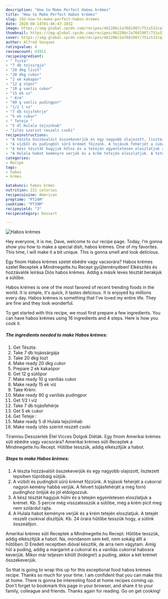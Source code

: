 ```yaml
---
description: "How to Make Perfect Habos krémes"
title: "How to Make Perfect Habos krémes"
slug: 193-how-to-make-perfect-habos-kremes
date: 2020-08-14T01:46:47.103Z
image: https://img-global.cpcdn.com/recipes/4b2206c2a7681907/751x532cq70/habos-kremes-recept-foto.jpg
thumbnail: https://img-global.cpcdn.com/recipes/4b2206c2a7681907/751x532cq70/habos-kremes-recept-foto.jpg
cover: https://img-global.cpcdn.com/recipes/4b2206c2a7681907/751x532cq70/habos-kremes-recept-foto.jpg
author: Alfred Vasquez
ratingvalue: 4
reviewcount: 43911
recipeingredient:
- " Tszta"
- "7 db tojssrgja"
- "20 dkg liszt"
- "20 dkg cukor"
- "2 ek kakapor"
- "12 g stpor"
- "10 g vanlis cukor"
- "15 ek vz"
- " Krm"
- "80 g vanlis pudingpor"
- "1/2 l vz"
- "7 db tojsfehrje"
- "5 ek cukor"
- " Teteje "
- "5 dl Hulala tejsznhab"
- "ízlés szerint reszelt csoki"
recipeinstructions:
- "A tészta hozzávalóit összekeverjük és egy nagyobb olajozott, lisztezett tepsiben tűpróbáig sütjük."
- "A vízből és pudingból sűrű krémet főzzünk. A tojások fehérjét a cukorral nagyon kemény habbá verjük. A felvert tojásfehérjét a még forró pudinghoz öntjük és jól eldolgozzuk."
- "A kész tésztát hagyjuk hűlni és a tetején egyenletesen eloszlatjuk a krémet. Kb. 5 percre még visszatesszük a sütőbe, még a krém picit meg nem szilárdul rajta."
- "A Hulala habot keményre verjük és a krém tetején eloszlatjuk. A tetejét reszelt csokival díszítjük. Kb. 24 órára hűtőbe tesszük hogy, a sütink összeálljon."
categories:
- Recipe
tags:
- habos
- krmes

katakunci: habos krmes 
nutrition: 221 calories
recipecuisine: American
preptime: "PT24M"
cooktime: "PT39M"
recipeyield: "3"
recipecategory: Dessert

---
```



![Habos krémes](https://img-global.cpcdn.com/recipes/4b2206c2a7681907/751x532cq70/habos-kremes-recept-foto.jpg)

Hey everyone, it is me, Dave, welcome to our recipe page. Today, I'm gonna show you how to make a special dish, habos krémes. One of my favorites. This time, I will make it a bit unique. This is gonna smell and look delicious.

Egy finom Habos krémes szelet ebédre vagy vacsorára? Habos krémes szelet Receptek a Mindmegette.hu Recept gyűjteményében! Elkészítés és hozzávalók leírása Diós habos krémes. Addig a másik leves tésztát berakjuk a sütőbe.

Habos krémes is one of the most favored of recent trending foods in the world. It is simple, it's quick, it tastes delicious. It is enjoyed by millions every day. Habos krémes is something that I've loved my entire life. They are fine and they look wonderful.


To get started with this recipe, we must first prepare a few ingredients. You can have habos krémes using 16 ingredients and 4 steps. Here is how you cook it.

<!--inarticleads1-->

##### The ingredients needed to make Habos krémes:

1. Get  Tészta:
1. Take 7 db tojássárgája
1. Take 20 dkg liszt
1. Make ready 20 dkg cukor
1. Prepare 2 ek kakaópor
1. Get 12 g sütőpor
1. Make ready 10 g vaníliás cukor
1. Make ready 15 ek víz
1. Take  Krém:
1. Make ready 80 g vaníliás pudingpor
1. Get 1/2 l víz
1. Take 7 db tojásfehérje
1. Get 5 ek cukor
1. Get  Teteje :
1. Make ready 5 dl Hulala tejszínhab
1. Make ready ízlés szerint reszelt csoki


Tiramisu Desszertek Étel Vicces Dolgok Diéták. Egy finom Amerikai krémes süti ebédre vagy vacsorára? Amerikai krémes süti Receptek a Mindmegette.hu Recept. Hűtőbe tesszük, addig elkészítjük a habot. 

<!--inarticleads2-->

##### Steps to make Habos krémes:

1. A tészta hozzávalóit összekeverjük és egy nagyobb olajozott, lisztezett tepsiben tűpróbáig sütjük.
1. A vízből és pudingból sűrű krémet főzzünk. A tojások fehérjét a cukorral nagyon kemény habbá verjük. A felvert tojásfehérjét a még forró pudinghoz öntjük és jól eldolgozzuk.
1. A kész tésztát hagyjuk hűlni és a tetején egyenletesen eloszlatjuk a krémet. Kb. 5 percre még visszatesszük a sütőbe, még a krém picit meg nem szilárdul rajta.
1. A Hulala habot keményre verjük és a krém tetején eloszlatjuk. A tetejét reszelt csokival díszítjük. Kb. 24 órára hűtőbe tesszük hogy, a sütink összeálljon.


Amerikai krémes süti Receptek a Mindmegette.hu Recept. Hűtőbe tesszük, addig elkészítjük a habot. Na, mondanom sem kell, nem sokáig állt a hűtőben.:D Eredeti receptben dióval készítik, de arra nem vágytam. Amíg hűl a puding, addig a margarint a cukorral és a vaníliás cukorral habosra keverjük. Mikor már teljesen kihűlt (hidegre!) a puding, akkor a két krémet összekeverjük. 

So that is going to wrap this up for this exceptional food habos krémes recipe. Thanks so much for your time. I am confident that you can make this at home. There is gonna be interesting food at home recipes coming up. Don't forget to bookmark this page in your browser, and share it to your family, colleague and friends. Thanks again for reading. Go on get cooking!
